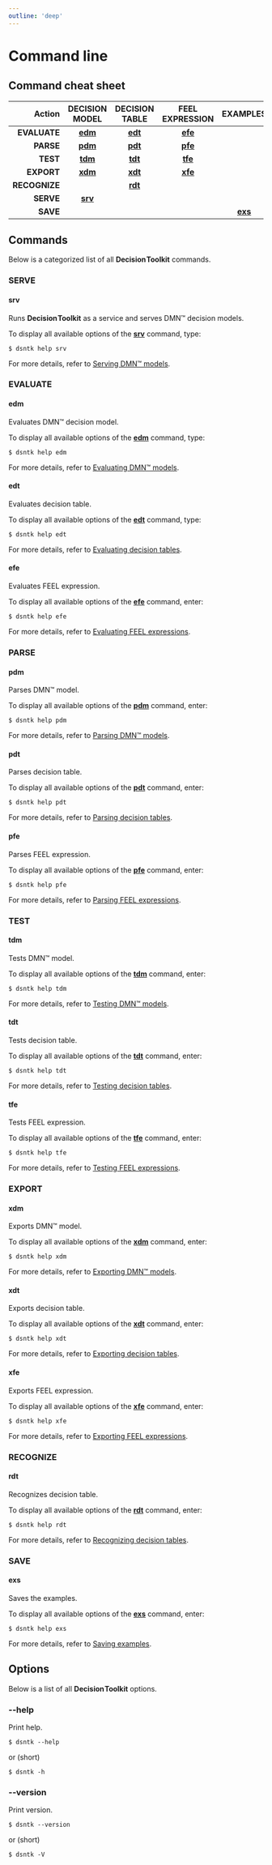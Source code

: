 ```yaml
---
outline: 'deep'
---
```


# Command line

## Command cheat sheet

|       Action  |         DECISION<br/>MODEL         |         DECISION<br/>TABLE         |        FEEL<br/>EXPRESSION         |              EXAMPLES              |
|--------------:|:----------------------------------:|:----------------------------------:|:----------------------------------:|:----------------------------------:|
|  **EVALUATE** | [**edm**](commands/command-edm.md) | [**edt**](commands/command-edt.md) | [**efe**](commands/command-efe.md) |                                    | 
|     **PARSE** | [**pdm**](commands/command-pdm.md) | [**pdt**](commands/command-pdt.md) | [**pfe**](commands/command-pfe.md) |                                    |
|      **TEST** | [**tdm**](commands/command-tdm.md) | [**tdt**](commands/command-tdt.md) | [**tfe**](commands/command-tfe.md) |                                    |
|    **EXPORT** | [**xdm**](commands/command-xdm.md) | [**xdt**](commands/command-xdt.md) | [**xfe**](commands/command-xfe.md) |                                    |
| **RECOGNIZE** |                                    | [**rdt**](commands/command-rdt.md) |                                    |                                    |
|     **SERVE** | [**srv**](commands/command-srv.md) |                                    |                                    |                                    |
|      **SAVE** |                                    |                                    |                                    | [**exs**](commands/command-exs.md) |

## Commands

Below is a categorized list of all <span style="font-weight:bold;word-spacing:-0.15rem;">Decision Toolkit</span> commands.

### SERVE

#### srv

Runs <span style="font-weight:bold;word-spacing:-0.15rem;">Decision Toolkit</span> as a service and serves DMN™ decision models.

To display all available options of the [**srv**](commands/command-srv) command, type:

```shell
$ dsntk help srv
```

For more details, refer to [Serving DMN™ models](commands/command-srv).

### EVALUATE

#### edm

Evaluates DMN™ decision model.

To display all available options of the [**edm**](commands/command-edm) command, type:

```shell
$ dsntk help edm
```

For more details, refer to [Evaluating DMN™ models](commands/command-edm).

#### edt

Evaluates decision table.

To display all available options of the [**edt**](commands/command-edt) command, type:

```shell
$ dsntk help edt
```

For more details, refer to [Evaluating decision tables](commands/command-edt).

#### efe

Evaluates FEEL expression.

To display all available options of the [**efe**](commands/command-efe) command, enter:

```shell
$ dsntk help efe
```

For more details, refer to [Evaluating FEEL expressions](commands/command-efe).

### PARSE

#### pdm

Parses DMN™ model.

To display all available options of the [**pdm**](commands/command-pdm) command, enter:

```shell
$ dsntk help pdm
```

For more details, refer to [Parsing DMN™ models](commands/command-pdm).

#### pdt

Parses decision table.

To display all available options of the [**pdt**](commands/command-pdt) command, enter:

```shell
$ dsntk help pdt
```

For more details, refer to [Parsing decision tables](commands/command-pdt).

#### pfe

Parses FEEL expression.

To display all available options of the [**pfe**](commands/command-pfe) command, enter:

```shell
$ dsntk help pfe
```

For more details, refer to [Parsing FEEL expressions](commands/command-pfe).

### TEST

#### tdm

Tests DMN™ model.

To display all available options of the [**tdm**](commands/command-tdm) command, enter:

```shell
$ dsntk help tdm
```

For more details, refer to [Testing DMN™ models](commands/command-tdm).

#### tdt

Tests decision table.

To display all available options of the [**tdt**](commands/command-tdt) command, enter:

```shell
$ dsntk help tdt
```

For more details, refer to [Testing decision tables](commands/command-tdt).

#### tfe

Tests FEEL expression.

To display all available options of the [**tfe**](commands/command-tfe) command, enter:

```shell
$ dsntk help tfe
```

For more details, refer to [Testing FEEL expressions](commands/command-tfe).

### EXPORT

#### xdm

Exports DMN™ model.

To display all available options of the [**xdm**](commands/command-xdm) command, enter:

```shell
$ dsntk help xdm
```

For more details, refer to [Exporting DMN™ models](commands/command-xdm).

#### xdt

Exports decision table.

To display all available options of the [**xdt**](commands/command-xdt) command, enter:

```shell
$ dsntk help xdt
```

For more details, refer to [Exporting decision tables](commands/command-xdt).

#### xfe

Exports FEEL expression.

To display all available options of the [**xfe**](commands/command-xfe) command, enter:

```shell
$ dsntk help xfe
```

For more details, refer to [Exporting FEEL expressions](commands/command-xfe).

### RECOGNIZE

#### rdt

Recognizes decision table.

To display all available options of the [**rdt**](commands/command-rdt) command, enter:

```shell
$ dsntk help rdt
```

For more details, refer to [Recognizing decision tables](commands/command-rdt).

### SAVE

#### exs

Saves the examples.

To display all available options of the [**exs**](commands/command-exs) command, enter:

```shell
$ dsntk help exs
```

For more details, refer to [Saving examples](commands/command-exs).

## Options

Below is a list of all <span style="font-weight:bold;word-spacing:-0.15rem;">Decision Toolkit</span> options.

### --help

Print help.

```shell
$ dsntk --help
```

or (short)

```shell
$ dsntk -h
```

### --version

Print version.

```shell
$ dsntk --version
```

or (short)

```shell
$ dsntk -V
```
